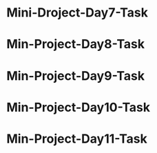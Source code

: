 # Mini-Droject-Day7-Task
# Min-Project-Day8-Task
# Min-Project-Day9-Task
# Min-Project-Day10-Task
# Min-Project-Day11-Task

